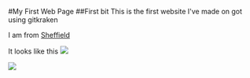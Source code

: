 #My First Web Page 
##First bit 
This is the first website I've made on got using gitkraken 

I am from [Sheffield](https://en.wikipedia.org/wiki/Sheffield)

It looks like this 
![](https://external-content.duckduckgo.com/iu/?u=https%3A%2F%2Fc8.alamy.com%2Fcomp%2FEM4X1F%2Faerial-view-of-sheffield-city-centre-south-yorkshire-uk-EM4X1F.jpg&f=1&nofb=1&ipt=13520a10c6bbdc16f5d776d120df96846b0e38862e4a93d7f455880b34e2191f)


![](https://encrypted-tbn0.gstatic.com/images?q=tbn:ANd9GcT-26EIMJno0LGf9yTIm2P9caBaca74yt7nLg&s)